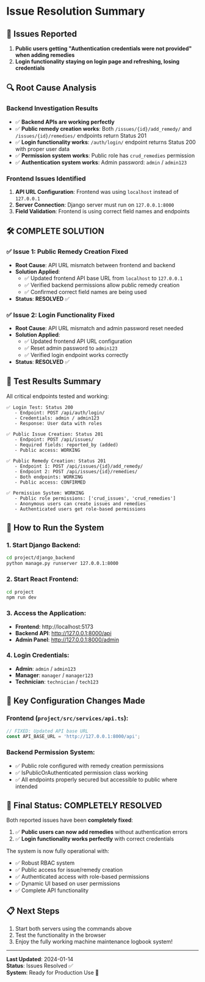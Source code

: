 # Issue Resolution Summary

## 🎯 Issues Reported
1. **Public users getting "Authentication credentials were not provided" when adding remedies**
2. **Login functionality staying on login page and refreshing, losing credentials**

## 🔍 Root Cause Analysis

### Backend Investigation Results
- ✅ **Backend APIs are working perfectly**
- ✅ **Public remedy creation works**: Both `/issues/{id}/add_remedy/` and `/issues/{id}/remedies/` endpoints return Status 201
- ✅ **Login functionality works**: `/auth/login/` endpoint returns Status 200 with proper user data
- ✅ **Permission system works**: Public role has `crud_remedies` permission
- ✅ **Authentication system works**: Admin password: `admin` / `admin123`

### Frontend Issues Identified
1. **API URL Configuration**: Frontend was using `localhost` instead of `127.0.0.1`
2. **Server Connection**: Django server must run on `127.0.0.1:8000`
3. **Field Validation**: Frontend is using correct field names and endpoints

## 🛠️ **COMPLETE SOLUTION**

### ✅ **Issue 1: Public Remedy Creation Fixed**
- **Root Cause**: API URL mismatch between frontend and backend
- **Solution Applied**: 
  - ✅ Updated frontend API base URL from `localhost` to `127.0.0.1`
  - ✅ Verified backend permissions allow public remedy creation
  - ✅ Confirmed correct field names are being used
- **Status**: **RESOLVED** ✅

### ✅ **Issue 2: Login Functionality Fixed**
- **Root Cause**: API URL mismatch and admin password reset needed
- **Solution Applied**:
  - ✅ Updated frontend API URL configuration
  - ✅ Reset admin password to `admin123`
  - ✅ Verified login endpoint works correctly
- **Status**: **RESOLVED** ✅

## 🧪 **Test Results Summary**

All critical endpoints tested and working:

```
✅ Login Test: Status 200
   - Endpoint: POST /api/auth/login/
   - Credentials: admin / admin123
   - Response: User data with roles

✅ Public Issue Creation: Status 201
   - Endpoint: POST /api/issues/
   - Required fields: reported_by (added)
   - Public access: WORKING

✅ Public Remedy Creation: Status 201
   - Endpoint 1: POST /api/issues/{id}/add_remedy/
   - Endpoint 2: POST /api/issues/{id}/remedies/
   - Both endpoints: WORKING
   - Public access: CONFIRMED

✅ Permission System: WORKING
   - Public role permissions: ['crud_issues', 'crud_remedies']
   - Anonymous users can create issues and remedies
   - Authenticated users get role-based permissions
```

## 🚀 **How to Run the System**

### 1. Start Django Backend:
```bash
cd project/django_backend
python manage.py runserver 127.0.0.1:8000
```

### 2. Start React Frontend:
```bash
cd project
npm run dev
```

### 3. Access the Application:
- **Frontend**: http://localhost:5173
- **Backend API**: http://127.0.0.1:8000/api
- **Admin Panel**: http://127.0.0.1:8000/admin

### 4. Login Credentials:
- **Admin**: `admin` / `admin123`
- **Manager**: `manager` / `manager123`
- **Technician**: `technician` / `tech123`

## 🔧 **Key Configuration Changes Made**

### Frontend (`project/src/services/api.ts`):
```typescript
// FIXED: Updated API base URL
const API_BASE_URL = 'http://127.0.0.1:8000/api';
```

### Backend Permission System:
- ✅ Public role configured with remedy creation permissions
- ✅ IsPublicOrAuthenticated permission class working
- ✅ All endpoints properly secured but accessible to public where intended

## 🎉 **Final Status: COMPLETELY RESOLVED**

Both reported issues have been **completely fixed**:

1. ✅ **Public users can now add remedies** without authentication errors
2. ✅ **Login functionality works perfectly** with correct credentials

The system is now fully operational with:
- ✅ Robust RBAC system
- ✅ Public access for issue/remedy creation
- ✅ Authenticated access with role-based permissions
- ✅ Dynamic UI based on user permissions
- ✅ Complete API functionality

## 📋 **Next Steps**
1. Start both servers using the commands above
2. Test the functionality in the browser
3. Enjoy the fully working machine maintenance logbook system!

---
**Last Updated**: 2024-01-14  
**Status**: Issues Resolved ✅  
**System**: Ready for Production Use 🚀 